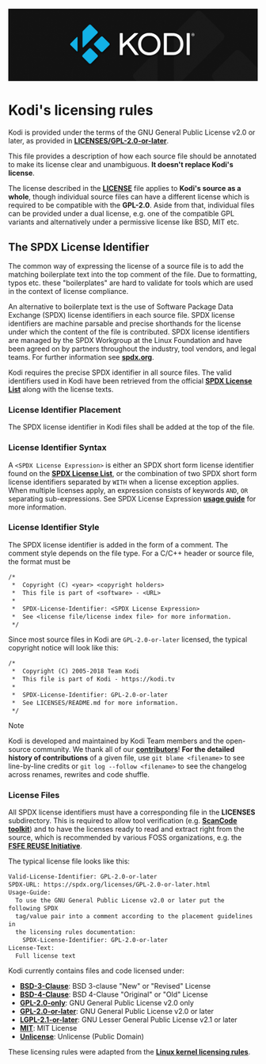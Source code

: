 ![Kodi Logo](../docs/resources/banner_slim.png)

# Kodi's licensing rules
Kodi is provided under the terms of the GNU General Public License v2.0 or later, as provided in **[LICENSES/GPL-2.0-or-later](GPL-2.0-or-later)**.

This file provides a description of how each source file should be annotated to make its license clear and unambiguous. **It doesn't replace Kodi's license**.

The license described in the **[LICENSE](../LICENSE.md)** file applies to **Kodi's source as a whole**, though individual source files can have a different license which is required to be compatible with the **GPL-2.0**. Aside from that, individual files can be provided under a dual license, e.g. one of the compatible GPL variants and alternatively under a permissive license like BSD, MIT etc.

## The SPDX License Identifier
The common way of expressing the license of a source file is to add the matching boilerplate text into the top comment of the file. Due to formatting, typos etc. these "boilerplates" are hard to validate for tools which are used in the context of license compliance.

An alternative to boilerplate text is the use of Software Package Data Exchange (SPDX) license identifiers in each source file. SPDX license identifiers are machine parsable and precise shorthands for the license under which the content of the file is contributed. SPDX license identifiers are managed by the SPDX Workgroup at the Linux Foundation and have been agreed on by partners throughout the industry, tool vendors, and legal teams. For further information see **[spdx.org](https://spdx.org/)**.

Kodi requires the precise SPDX identifier in all source files. The valid identifiers used in Kodi have been retrieved from the official **[SPDX License List](https://spdx.org/licenses/)** along with the license texts.

### License Identifier Placement
The SPDX license identifier in Kodi files shall be added at the top of the file.

### License Identifier Syntax
A `<SPDX License Expression>` is either an SPDX short form license identifier found on the **[SPDX License List](https://spdx.org/licenses/)**, or the combination of two SPDX short form license identifiers separated by `WITH` when a license exception applies. When multiple licenses apply, an expression consists of keywords `AND`, `OR` separating sub-expressions. See SPDX License Expression **[usage guide](https://spdx.org/ids)** for more information.

### License Identifier Style
The SPDX license identifier is added in the form of a comment. The comment style depends on the file type. For a C/C++ header or source file, the format must be
```
/*
 *  Copyright (C) <year> <copyright holders>
 *  This file is part of <software> - <URL>
 *
 *  SPDX-License-Identifier: <SPDX License Expression>
 *  See <license file/license index file> for more information.
 */
```

Since most source files in Kodi are `GPL-2.0-or-later` licensed, the typical copyright notice will look like this:
```
/*
 *  Copyright (C) 2005-2018 Team Kodi
 *  This file is part of Kodi - https://kodi.tv
 *
 *  SPDX-License-Identifier: GPL-2.0-or-later
 *  See LICENSES/README.md for more information.
 */
```

> [!NOTE]  
> Kodi is developed and maintained by Kodi Team members and the open-source community. We thank all of our **[contributors](https://github.com/xbmc/xbmc/graphs/contributors)**! **For the detailed history of contributions** of a given file, use `git blame <filename>` to see line-by-line credits or `git log --follow <filename>` to see the changelog across renames, rewrites and code shuffle.

### License Files
All SPDX license identifiers must have a corresponding file in the **LICENSES** subdirectory. This is required to allow tool verification (e.g. **[ScanCode toolkit](https://github.com/nexB/scancode-toolkit)**) and to have the licenses ready to read and extract right from the source, which is recommended by various FOSS organizations, e.g. the **[FSFE REUSE Initiative](https://reuse.software/)**.

The typical license file looks like this:
```
Valid-License-Identifier: GPL-2.0-or-later
SPDX-URL: https://spdx.org/licenses/GPL-2.0-or-later.html
Usage-Guide:
  To use the GNU General Public License v2.0 or later put the following SPDX
  tag/value pair into a comment according to the placement guidelines in
  the licensing rules documentation:
    SPDX-License-Identifier: GPL-2.0-or-later
License-Text:
  Full license text
```

Kodi currently contains files and code licensed under:

* **[BSD-3-Clause](BSD-3-Clause)**: BSD 3-clause "New" or "Revised" License
* **[BSD-4-Clause](BSD-4-Clause)**: BSD 4-Clause "Original" or "Old" License
* **[GPL-2.0-only](GPL-2.0-only)**: GNU General Public License v2.0 only
* **[GPL-2.0-or-later](GPL-2.0-or-later)**: GNU General Public License v2.0 or later
* **[LGPL-2.1-or-later](LGPL-2.1-or-later)**: GNU Lesser General Public License v2.1 or later
* **[MIT](MIT)**: MIT License
* **[Unlicense](Unlicense)**: Unlicense (Public Domain)

These licensing rules were adapted from the **[Linux kernel licensing rules](https://github.com/torvalds/linux/blob/master/Documentation/process/license-rules.rst)**.

